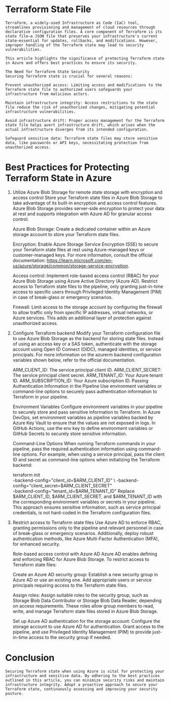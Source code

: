 # Terraform State File
    Terraform, a widely-used Infrastructure as Code (IaC) tool, streamlines provisioning and management of cloud resources through declarative configuration files. A core component of Terraform is its state file—a JSON file that preserves your infrastructure's current state—essential for updates, rollbacks, and modifications. However, improper handling of the Terraform state may lead to security vulnerabilities.

    This article highlights the significance of protecting Terraform state in Azure and offers best practices to ensure its security.

    The Need for Terraform State Security
    Securing Terraform state is crucial for several reasons:

    Prevent unauthorized access: Limiting access and modifications to the Terraform state file to authorized users safeguards your infrastructure from malicious actors.

    Maintain infrastructure integrity: Access restrictions to the state file reduce the risk of unauthorized changes, mitigating potential infrastructure vulnerabilities.

    Avoid infrastructure drift: Proper access management for the Terraform state file helps avert infrastructure drift, which arises when the actual infrastructure diverges from its intended configuration.

    Safeguard sensitive data: Terraform state files may store sensitive data, like passwords or API keys, necessitating protection from unauthorized access.

# Best Practices for Protecting Terraform State in Azure

1. Utilize Azure Blob Storage for remote state storage with encryption and access control
    Store your Terraform state files in Azure Blob Storage to take advantage of its built-in encryption and access control features. Azure Blob Storage provides server-side encryption to protect your data at rest and supports integration with Azure AD for granular access control.

    Azure Blob Storage: Create a dedicated container within an Azure storage account to store your Terraform state files.

    Encryption: Enable Azure Storage Service Encryption (SSE) to secure your Terraform state files at rest using Azure-managed keys or customer-managed keys. For more information, consult the official documentation: https://learn.microsoft.com/en-us/azure/storage/common/storage-service-encryption.

    Access control: Implement role-based access control (RBAC) for your Azure Blob Storage using Azure Active Directory (Azure AD). Restrict access to Terraform state files to the pipeline, only granting just-in-time access to specific users through Privileged Identity Management (PIM) in case of break-glass or emergency scenarios.

    Firewall: Limit access to the storage account by configuring the firewall to allow traffic only from specific IP addresses, virtual networks, or Azure services. This adds an additional layer of protection against unauthorized access.

2. Configure Terraform backend
    Modify your Terraform configuration file to use Azure Blob Storage as the backend for storing state files. Instead of using an access key or a SAS token, authenticate with the storage account using Open ID Connect (OIDC), managed identities, or service principals. For more information on the azurerm backend configuration variables shown below, refer to the official documentation.

    ARM_CLIENT_ID: The service principal client ID.
    ARM_CLIENT_SECRET: The service principal client secret.
    ARM_TENANT_ID: Your Azure tenant ID.
    ARM_SUBSCRIPTION_ID: Your Azure subscription ID.
    Passing Authentication Information in the Pipeline
    Use environment variables or command-line options to securely pass authentication information to Terraform in your pipeline.

    Environment Variables
    Configure environment variables in your pipeline to securely store and pass sensitive information to Terraform. In Azure DevOps, set environment variables as pipeline variables backed by Azure Key Vault to ensure that the values are not exposed in logs. In GitHub Actions, use the env key to define environment variables or GitHub Secrets to securely store sensitive information.

    Command-Line Options
    When running Terraform commands in your pipeline, pass the required authentication information using command-line options. For example, when using a service principal, pass the client ID and secret as command-line options when initializing the Terraform backend:

    terraform init \
    -backend-config="client_id=$ARM_CLIENT_ID" \
    -backend-config="client_secret=$ARM_CLIENT_SECRET" \
    -backend-config="tenant_id=$ARM_TENANT_ID"
    Replace $ARM_CLIENT_ID, $ARM_CLIENT_SECRET, and $ARM_TENANT_ID with the corresponding environment variables or secrets in your pipeline. This approach ensures sensitive information, such as service principal credentials, is not hard-coded in the Terraform configuration files.

3. Restrict access to Terraform state files
    Use Azure AD to enforce RBAC, granting permissions only to the pipeline and relevant personnel in case of break-glass or emergency scenarios. Additionally, deploy robust authentication methods, like Azure Multi-Factor Authentication (MFA), for enhanced security.

    Role-based access control with Azure AD
    Azure AD enables defining and enforcing RBAC for Azure Blob Storage. To restrict access to Terraform state files:

    Create an Azure AD security group: Establish a new security group in Azure AD or use an existing one. Add appropriate users or service principals requiring access to the Terraform state files.

    Assign roles: Assign suitable roles to the security group, such as Storage Blob Data Contributor or Storage Blob Data Reader, depending on access requirements. These roles allow group members to read, write, and manage Terraform state files stored in Azure Blob Storage.

    Set up Azure AD authentication for the storage account: Configure the storage account to use Azure AD for authentication. Grant access to the pipeline, and use Privileged Identity Management (PIM) to provide just-in-time access to the security group if needed.

# Conclusion
    Securing Terraform state when using Azure is vital for protecting your infrastructure and sensitive data. By adhering to the best practices outlined in this article, you can minimize security risks and maintain infrastructure integrity. Adopt a proactive approach to secure your Terraform state, continuously assessing and improving your security posture.